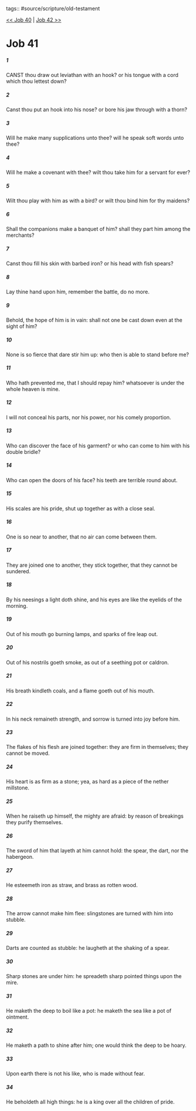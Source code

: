 tags:: #source/scripture/old-testament

[<< Job 40](/Old_Testament/18_Job/Job_40.md) | [Job 42 >>](/Old_Testament/18_Job/Job_42.md)

# Job 41

##### 1

CANST thou draw out leviathan with an hook? or his tongue with a cord which thou lettest down?

##### 2

Canst thou put an hook into his nose? or bore his jaw through with a thorn?

##### 3

Will he make many supplications unto thee? will he speak soft words unto thee?

##### 4

Will he make a covenant with thee? wilt thou take him for a servant for ever?

##### 5

Wilt thou play with him as with a bird? or wilt thou bind him for thy maidens?

##### 6

Shall the companions make a banquet of him? shall they part him among the merchants?

##### 7

Canst thou fill his skin with barbed iron? or his head with fish spears?

##### 8

Lay thine hand upon him, remember the battle, do no more.

##### 9

Behold, the hope of him is in vain: shall not one be cast down even at the sight of him?

##### 10

None is so fierce that dare stir him up: who then is able to stand before me?

##### 11

Who hath prevented me, that I should repay him? whatsoever is under the whole heaven is mine.

##### 12

I will not conceal his parts, nor his power, nor his comely proportion.

##### 13

Who can discover the face of his garment? or who can come to him with his double bridle?

##### 14

Who can open the doors of his face? his teeth are terrible round about.

##### 15

His scales are his pride, shut up together as with a close seal.

##### 16

One is so near to another, that no air can come between them.

##### 17

They are joined one to another, they stick together, that they cannot be sundered.

##### 18

By his neesings a light doth shine, and his eyes are like the eyelids of the morning.

##### 19

Out of his mouth go burning lamps, and sparks of fire leap out.

##### 20

Out of his nostrils goeth smoke, as out of a seething pot or caldron.

##### 21

His breath kindleth coals, and a flame goeth out of his mouth.

##### 22

In his neck remaineth strength, and sorrow is turned into joy before him.

##### 23

The flakes of his flesh are joined together: they are firm in themselves; they cannot be moved.

##### 24

His heart is as firm as a stone; yea, as hard as a piece of the nether millstone.

##### 25

When he raiseth up himself, the mighty are afraid: by reason of breakings they purify themselves.

##### 26

The sword of him that layeth at him cannot hold: the spear, the dart, nor the habergeon.

##### 27

He esteemeth iron as straw, and brass as rotten wood.

##### 28

The arrow cannot make him flee: slingstones are turned with him into stubble.

##### 29

Darts are counted as stubble: he laugheth at the shaking of a spear.

##### 30

Sharp stones are under him: he spreadeth sharp pointed things upon the mire.

##### 31

He maketh the deep to boil like a pot: he maketh the sea like a pot of ointment.

##### 32

He maketh a path to shine after him; one would think the deep to be hoary.

##### 33

Upon earth there is not his like, who is made without fear.

##### 34

He beholdeth all high things: he is a king over all the children of pride.
